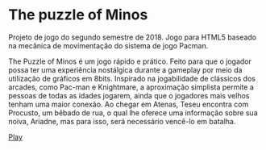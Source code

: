 # The puzzle of Minos
Projeto de jogo do segundo semestre de 2018.
Jogo para HTML5 baseado na mecânica de movimentação do sistema de jogo Pacman.  

The Puzzle of Minos é um jogo rápido e prático. Feito para que o jogador possa ter uma experiência nostálgica durante a gameplay por meio da utilização de gráficos em 8bits. Inspirado na jogabilidade de clássicos dos arcades, como Pac-man e Knightmare, a aproximação simplista permite a pessoas de todas as idades jogarem, ainda que o jogadores mais velhos tenham uma maior conexão. Ao chegar em Atenas, Teseu encontra com Procusto, um bêbado de rua, o qual lhe oferece uma informação sobre sua noiva, Ariadne, mas para isso, será necessário vencê-lo em batalha.  

[Play](https://feralbyte.github.io/2018-02/game/the-puzzle-of-minos/the-puzzle-of-minos.html)


